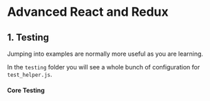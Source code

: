 # Advanced React and Redux

## 1. Testing

Jumping into examples are normally more useful as you are learning.

In the `testing` folder you will see a whole bunch of configuration for `test_helper.js`.

#### Core Testing